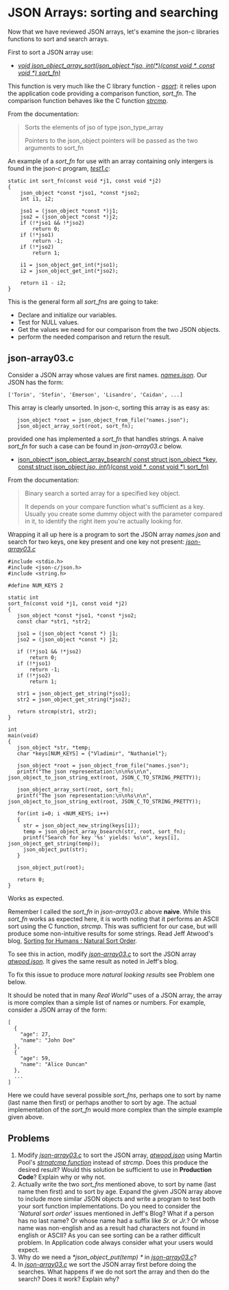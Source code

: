 # JSON Arrays: sorting and searching


Now that we have reviewed JSON arrays, let's examine the json-c libraries functions to sort and search arrays.

First to sort a JSON array use:
- [_*void json_object_array_sort(json_object \*jso, int(\*)(const void \*, const void \*) 	sort_fn)*_](https://json-c.github.io/json-c/json-c-0.14/doc/html/json__object_8h.html#a5584e2f2051cd1faa7fafd07ba888fd1)

This function is very much like the C library function - [_*qsort*_](https://linux.die.net/man/3/qsort): it relies upon the application code providing a comparison function, _*sort_fn*_. The comparison function behaves like the C function [_*strcmp*_](https://linux.die.net/man/3/strcmp).

From the documentation:
> Sorts the elements of jso of type json_type_array
>
> Pointers to the json_object pointers will be passed as the two arguments to sort_fn

An example of a _*sort_fn*_ for use with an array containing only intergers is found in the json-c program, [_*test1.c*_](https://github.com/json-c/json-c/blob/master/tests/test1.c):

```
static int sort_fn(const void *j1, const void *j2)
{
	json_object *const *jso1, *const *jso2;
	int i1, i2;

	jso1 = (json_object *const *)j1;
	jso2 = (json_object *const *)j2;
	if (!*jso1 && !*jso2)
		return 0;
	if (!*jso1)
		return -1;
	if (!*jso2)
		return 1;

	i1 = json_object_get_int(*jso1);
	i2 = json_object_get_int(*jso2);

	return i1 - i2;
}

```

This is the general form all _*sort_fns*_ are going to take:

- Declare and initialize our variables.
- Test for NULL values.
- Get the values we need for our comparison from the two JSON objects.
- perform the needed comparison and return the result.

## json-array03.c

Consider a JSON array whose values are first names. [_*names.json*_](https://github.com/rbtylee/tutorial-jsonc/blob/master/src/names.json). Our JSON has the form:

```
['Torin', 'Stefin', 'Emerson', 'Lisandro', 'Caidan', ...]
```

This array is clearly unsorted. In json-c, sorting this array is as easy as:

```
   json_object *root = json_object_from_file("names.json");
   json_object_array_sort(root, sort_fn);
```

provided one has implemented a _*sort_fn*_ that handles strings. A naive _*sort_fn*_ for such a case can be found in _*json-array03.c*_ below.

-  [json_object* json_object_array_bsearch(	const struct json_object *key, const struct json_object *jso, int(*)(const void *, const void *) sort_fn)](https://json-c.github.io/json-c/json-c-0.14/doc/html/json__object_8h.html#aed353084ed3ad84e7b7575afbe7e719d)

From the documentation:

> Binary search a sorted array for a specified key object.
>
> It depends on your compare function what's sufficient as a key. Usually you create some dummy object with the parameter compared in it, to identify the right item you're actually looking for.

Wrapping it all up here is a program to sort the JSON array _*names.json*_ and search for two keys, one key present and one key not present: [_*json-array03.c*_](https://github.com/rbtylee/tutorial-jsonc/blob/master/src/json-array03.c)

```
#include <stdio.h>
#include <json-c/json.h>
#include <string.h>

#define NUM_KEYS 2

static int
sort_fn(const void *j1, const void *j2)
{
   json_object *const *jso1, *const *jso2;
   const char *str1, *str2;

   jso1 = (json_object *const *) j1;
   jso2 = (json_object *const *) j2;

   if (!*jso1 && !*jso2)
       return 0;
   if (!*jso1)
       return -1;
   if (!*jso2)
       return 1;

   str1 = json_object_get_string(*jso1);
   str2 = json_object_get_string(*jso2);

   return strcmp(str1, str2);
}

int
main(void)
{
   json_object *str, *temp;
   char *keys[NUM_KEYS] = {"Vladimir", "Nathaniel"};

   json_object *root = json_object_from_file("names.json");
   printf("The json representation:\n\n%s\n\n", json_object_to_json_string_ext(root, JSON_C_TO_STRING_PRETTY));

   json_object_array_sort(root, sort_fn);
   printf("The json representation:\n\n%s\n\n", json_object_to_json_string_ext(root, JSON_C_TO_STRING_PRETTY));

   for(int i=0; i <NUM_KEYS; i++)
   {
     str = json_object_new_string(keys[i]);
     temp = json_object_array_bsearch(str, root, sort_fn);
     printf("Search for key '%s' yields: %s\n", keys[i], json_object_get_string(temp));
     json_object_put(str);
   }

   json_object_put(root);

   return 0;
}
```

Works as expected.

Remember I called the _*sort_fn*_ in _*json-array03.c*_ above **naive**. While this _*sort_fn*_ works as expected here, it is worth noting that it performs an ASCII sort using the C function, _*strcmp*_. This was sufficient for our case, but will produce some non-intuitive results for some strings. Read Jeff Atwood's blog, [Sorting for Humans : Natural Sort Order](https://blog.codinghorror.com/sorting-for-humans-natural-sort-order/).

To see this in action, modify [_*json-array03.c*_](https://github.com/rbtylee/tutorial-jsonc/blob/master/src/json-array03.c) to sort the JSON array [_*atwood.json*_](https://github.com/rbtylee/tutorial-jsonc/blob/master/src/atwood.json). It gives the same result as noted in Jeff's blog.

To fix this issue to produce more _*natural looking results*_ see Problem one below.

It should be noted that in many _*Real World™*_ uses of a JSON array, the array is more complex than a simple list of names or numbers. For example, consider a JSON array of the form:

```
[
  {
    "age": 27,
    "name": "John Doe"
  },
  {
    "age": 59,
    "name": "Alice Duncan"
  },
  ...
]
```

Here we could have several possible  _*sort_fns*_, perhaps one to sort by name (last name  then first) or perhaps another to sort by age. The actual implementation of the  _*sort_fn*_ would more complex than the simple example given above.

## Problems

1. Modify [_*json-array03.c*_](https://github.com/rbtylee/tutorial-jsonc/blob/master/src/json-array03.c) to sort the JSON array, [_*atwood.json*_](https://github.com/rbtylee/tutorial-jsonc/blob/master/src/atwood.json) using Martin Pool's [_*strnatcmp function*_](https://github.com/sourcefrog/natsort) instead of _*strcmp*_. Does this produce the desired result? Would this solution be sufficient to use in **Production Code**? Explain why or why not.
2. Actually write the two  _*sort_fns*_ mentioned above, to sort by name (last name then first) and to sort by age. Expand the given JSON array above to include more similar JSON objects and write a program to test both your sort function implementations. Do you need to consider the '_*Natural sort order*_' issues mentioned in Jeff's Blog? What if a person has no last name? Or whose name had a suffix like _*Sr.*_ or _*Jr.*_? Or whose name was non-english and as a result had characters not found in english or ASCII? As you can see sorting can be a rather difficult problem. In Application code always consider what your users would expect.
3. Why do we need a _*json_object_put(temp) *_ in [_*json-array03.c*_](https://github.com/rbtylee/tutorial-jsonc/blob/master/src/json-array03.c)?
4. In [_*json-array03.c*_](https://github.com/rbtylee/tutorial-jsonc/blob/master/src/json-array03.c) we sort the JSON array first before doing the searches. What happens if we do not sort the array and then do the search? Does it work? Explain why?
